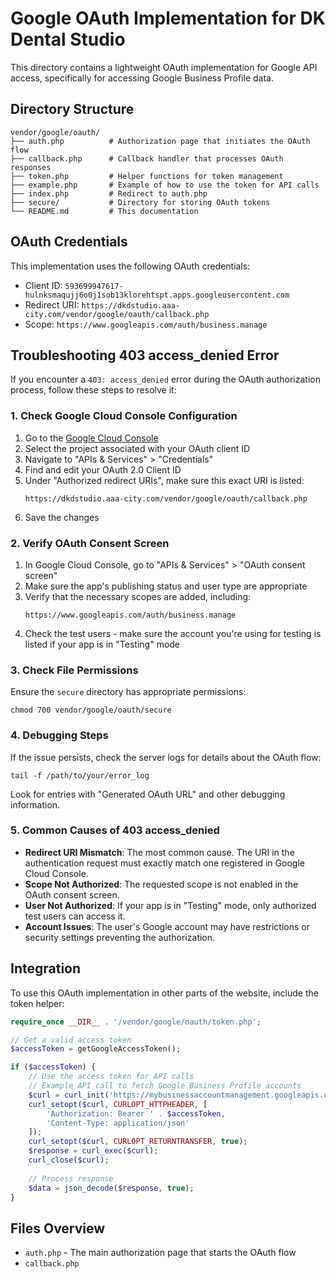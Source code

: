 # Google OAuth Implementation for DK Dental Studio

This directory contains a lightweight OAuth implementation for Google API access, specifically for accessing Google Business Profile data.

## Directory Structure

```
vendor/google/oauth/
├── auth.php          # Authorization page that initiates the OAuth flow
├── callback.php      # Callback handler that processes OAuth responses
├── token.php         # Helper functions for token management
├── example.php       # Example of how to use the token for API calls
├── index.php         # Redirect to auth.php
├── secure/           # Directory for storing OAuth tokens
└── README.md         # This documentation
```

## OAuth Credentials

This implementation uses the following OAuth credentials:
- Client ID: `593699947617-hulnksmaqujj6o0j1sob13klorehtspt.apps.googleusercontent.com`
- Redirect URI: `https://dkdstudio.aaa-city.com/vendor/google/oauth/callback.php`
- Scope: `https://www.googleapis.com/auth/business.manage`

## Troubleshooting 403 access_denied Error

If you encounter a `403: access_denied` error during the OAuth authorization process, follow these steps to resolve it:

### 1. Check Google Cloud Console Configuration

1. Go to the [Google Cloud Console](https://console.cloud.google.com/)
2. Select the project associated with your OAuth client ID
3. Navigate to "APIs & Services" > "Credentials"
4. Find and edit your OAuth 2.0 Client ID
5. Under "Authorized redirect URIs", make sure this exact URI is listed:
   ```
   https://dkdstudio.aaa-city.com/vendor/google/oauth/callback.php
   ```
6. Save the changes

### 2. Verify OAuth Consent Screen

1. In Google Cloud Console, go to "APIs & Services" > "OAuth consent screen"
2. Make sure the app's publishing status and user type are appropriate
3. Verify that the necessary scopes are added, including:
   ```
   https://www.googleapis.com/auth/business.manage
   ```
4. Check the test users - make sure the account you're using for testing is listed if your app is in "Testing" mode

### 3. Check File Permissions

Ensure the `secure` directory has appropriate permissions:
```
chmod 700 vendor/google/oauth/secure
```

### 4. Debugging Steps

If the issue persists, check the server logs for details about the OAuth flow:
```
tail -f /path/to/your/error_log
```

Look for entries with "Generated OAuth URL" and other debugging information.

### 5. Common Causes of 403 access_denied

* **Redirect URI Mismatch**: The most common cause. The URI in the authentication request must exactly match one registered in Google Cloud Console.
* **Scope Not Authorized**: The requested scope is not enabled in the OAuth consent screen.
* **User Not Authorized**: If your app is in "Testing" mode, only authorized test users can access it.
* **Account Issues**: The user's Google account may have restrictions or security settings preventing the authorization.

## Integration

To use this OAuth implementation in other parts of the website, include the token helper:

```php
require_once __DIR__ . '/vendor/google/oauth/token.php';

// Get a valid access token
$accessToken = getGoogleAccessToken();

if ($accessToken) {
    // Use the access token for API calls
    // Example API call to fetch Google Business Profile accounts
    $curl = curl_init('https://mybusinessaccountmanagement.googleapis.com/v1/accounts');
    curl_setopt($curl, CURLOPT_HTTPHEADER, [
        'Authorization: Bearer ' . $accessToken,
        'Content-Type: application/json'
    ]);
    curl_setopt($curl, CURLOPT_RETURNTRANSFER, true);
    $response = curl_exec($curl);
    curl_close($curl);
    
    // Process response
    $data = json_decode($response, true);
}
```

## Files Overview

- `auth.php` - The main authorization page that starts the OAuth flow
- `callback.php`